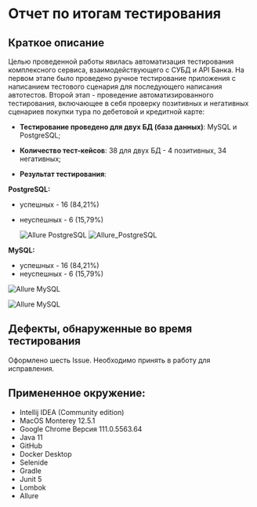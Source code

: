 # Отчет по итогам тестирования

## Краткое описание

Целью проведенной работы явилась автоматизация тестирования комплексного сервиса, взаимодействующего с СУБД и API Банка.
На первом этапе было проведено ручное тестирование приложения с написанием тестового сценария для последующего написания автотестов. 
Второй этап - проведение автоматизированного тестирования, включающее в себя проверку позитивных и негативных сценариев покупки тура по дебетовой и кредитной карте:

 - **Тестирование проведено для двух БД (база данных)**: MySQL и PostgreSQL;

 - **Количество тест-кейсов**: 38 для двух БД - 4 позитивных, 34 негативных;

 - **Результат тестирования**:

**PostgreSQL:**
 - успешных - 16 (84,21%)
 - неуспешных - 6 (15,79%)
   
    ![Allure PostgreSQL](https://user-images.githubusercontent.com/110735452/226965931-3108dd4c-8c09-4c5c-a9c0-6b352061a0b3.png)
    ![Allure_PostgreSQL](https://user-images.githubusercontent.com/110735452/226966056-32c5956a-5440-4025-a780-a1669e6c838f.png)

**MySQL:**
 - успешных - 16 (84,21%)
 - неуспешных - 6 (15,79%)
  
![Allure MySQL](https://user-images.githubusercontent.com/110735452/226966236-65db1453-b8fc-49d6-9f9c-0ee0a298f2e9.png)

![Allure  MySQL](https://user-images.githubusercontent.com/110735452/226966265-431e837a-0dba-421c-a9d4-69ed349d14dd.png)
  
## Дефекты, обнаруженные во время тестирования

Оформлено шесть Issue. Необходимо принять в работу для исправления. 


## Примененное окружение:

 - Intellij IDEA (Community edition)
 - MacOS Monterey 12.5.1
 - Google Chrome Версия 111.0.5563.64
 - Java 11
 - GitHub
 - Docker Desktop
 - Selenide
 - Gradle
 - Junit 5
 - Lombok
 - Allure
